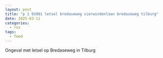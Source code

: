 ```yaml
---
layout: post
title: "p 1 93981 letsel bredaseweg vierwindenlaan bredaseweg tilburg"
date: 2025-03-11
categories: 
  - rss
tags: 
  - feed
---
```


Ongeval met letsel op Bredaseweg in Tilburg
